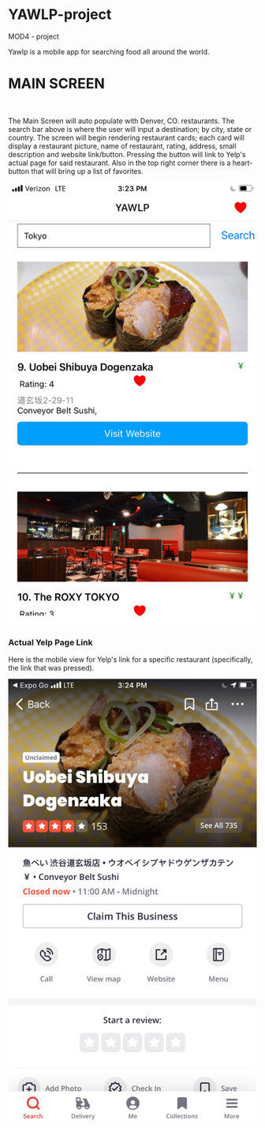 # YAWLP-project
MOD4 - project

Yawlp is a mobile app for searching food all around the world.
<br>
<h1>  MAIN SCREEN </h1>
<br>
<p>The Main Screen will auto populate with Denver, CO. restaurants. The search bar above is where the user will input a destination; by city, state or country. The screen will begin rendering restaurant cards; each card will display a restaurant picture, name of restaurant, rating, address, small description and website link/button. Pressing the button will link to Yelp's actual page for said restaurant. Also in the top right corner there is a heart-button that will bring up a list of favorites. </p>

![alt text](/assets/YawlpSearch.jpeg)
<br>
<h3> Actual Yelp Page Link</h3>
<p> Here is the mobile view for Yelp's link for a specific restaurant (specifically, the link that was pressed).  </p>

![alt text](/assets/LinkClicked.jpeg)